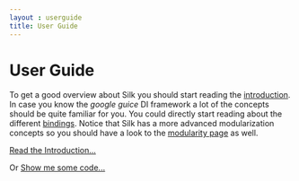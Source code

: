 ```yaml
---
layout : userguide
title: User Guide
---
```


# User Guide

To get a good overview about Silk you should start reading the <a href="intro.html">introduction</a>.
In case you know the _google guice_ DI framework a lot of the concepts should be quite familiar for you. You could directly start reading about the different <a href="binds.html">bindings</a>. 
Notice that Silk has a more advanced modularization concepts so you should have a look to the <a href="modularity.html">modularity page</a> as well. 

<a class="next" href="intro.html">Read the Introduction...</a>

Or
<a class="next" href="snippets.html">Show me some code...</a>